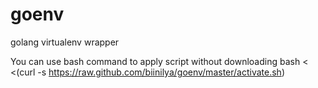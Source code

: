 goenv
=====

golang virtualenv wrapper

You can use bash command to apply script without downloading
    bash < <(curl -s https://raw.github.com/biinilya/goenv/master/activate.sh)
